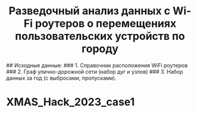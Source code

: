<h1 align="center">Разведочный анализ данных с Wi-Fi роутеров о перемещениях пользовательских устройств по городу</h1>
## Исходные данные:
### 1. Справочник расположения WiFi роутеров
### 2. Граф улично-дорожной сети (набор дуг и узлов)
### 3. Набор данных за год (с выбросами, пропусками).

# XMAS_Hack_2023_case1
